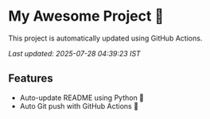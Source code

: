 # My Awesome Project 🚀

This project is automatically updated using GitHub Actions.

_Last updated: 2025-07-28 04:39:23 IST_

## Features
- Auto-update README using Python 🐍
- Auto Git push with GitHub Actions 🤖
